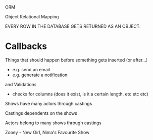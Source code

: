 ORM

Object Relational Mapping

EVERY ROW IN THE DATABASE GETS RETURNED AS AN OBJECT.


Callbacks
==========

Things that should happen before something gets inserted (or after...)
  - e.g. send an email
  - e.g. generate a notification

 and Validations
- checks for columns (does it exist, is it a certain length, etc etc etc)

 Shows have many actors through castings

 Castings dependents on the shows

 Actors belong to many shows through castings

 Zooey - New Girl, Nima's Favourite Show